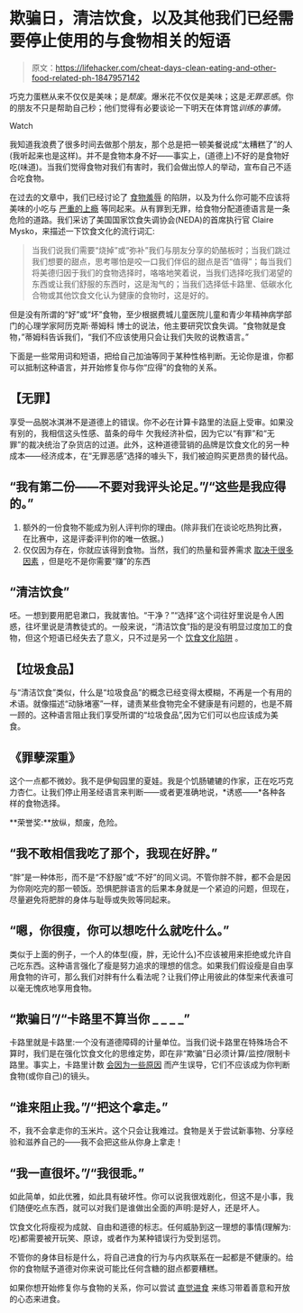 # 欺骗日，清洁饮食，以及其他我们已经需要停止使用的与食物相关的短语

> 原文：<https://lifehacker.com/cheat-days-clean-eating-and-other-food-related-ph-1847957142>

巧克力蛋糕从来不仅仅是美味；是*颓废*。爆米花不仅仅是美味；这是*无罪恶感*。你的朋友不只是帮助自己秒；他们觉得有必要谈论一下明天在体育馆*训练的事情。* 

Watch

我知道我浪费了很多时间去做那个朋友，那个总是把一顿美餐说成“太糟糕了”的人(我听起来也是这样)。并不是食物本身不好——事实上，(道德上)不好的是食物好吃(味道)。当我们觉得食物对我们有害时，我们会做出惊人的举动，宣布自己不适合吃食物。

在过去的文章中，我们已经讨论了 [食物羞辱](https://lifehacker.com/this-thanksgiving-stop-food-shaming-1840052594/amp) 的陷阱，以及为什么你可能不应该将美味的小吃与 [严重的上瘾](https://lifehacker.com/for-the-last-time-stop-calling-food-crack-1838257221) 等同起来。从有罪到无罪，给食物分配道德语言是一条危险的道路。我们采访了美国国家饮食失调协会(NEDA)的首席执行官 Claire Mysko，来描述一下饮食文化的流行词汇:

> 当我们说我们需要“烧掉”或“弥补”我们与朋友分享的奶酪板时；当我们跳过我们想要的甜点，思考哪怕是咬一口我们伴侣的甜点是否“值得”；每当我们将美德归因于我们的食物选择时，咯咯地笑着说，当我们选择吃我们渴望的东西或让我们舒服的东西时，这是淘气的；当我们选择低卡路里、低碳水化合物或其他饮食文化认为健康的食物时，这是好的。

但是没有所谓的“好”或“坏”食物，至少根据费城儿童医院儿童和青少年精神病学部门的心理学家阿历克斯·蒂姆科 博士的说法，他主要研究饮食失调。“食物就是食物，”蒂姆科告诉我们，“我们不应该使用只会让我们失败的说教语言。”

下面是一些常用词和短语，把给自己加油等同于某种性格判断。无论你是谁，你都可以抵制这种语言，并开始修复你与你“应得”的食物的关系。

## **【无罪】**

享受一品脱冰淇淋不是道德上的错误。你不必在计算卡路里的法庭上受审。如果没有别的，我相信这头性感、苗条的母牛 欠我经济补偿，因为它以“有罪”和“无罪”的裁决统治了杂货店的过道。此外，这种道德营销的品牌是饮食文化的另一种成本——经济成本，在“无罪恶感”选择的噱头下，我们被迫购买更昂贵的替代品。

## “我有第二份——不要对我评头论足。”/“这些是我应得的。”

1.  额外的一份食物不能成为别人评判你的理由。(除非我们在谈论吃热狗比赛，在比赛中，这是评委评判你的唯一依据。)
2.  仅仅因为存在，你就应该得到食物。当然，我们的热量和营养需求 [取决于很多因素](https://lifehacker.com/how-to-lose-weight-without-buying-into-any-more-diet-bu-1847818364) ，但是吃不是你需要“赚”的东西

## **“清洁饮食”**

呸。一想到要用肥皂漱口，我就害怕。“干净？”“选择”这个词往好里说是令人困惑，往坏里说是清教徒式的。一般来说，“清洁饮食”指的是没有明显过度加工的食物，但这个短语已经失去了意义，只不过是另一个 [饮食文化陷阱](https://lifehacker.com/eating-clean-won-t-solve-any-of-your-problems-1797873037) 。

## **【垃圾食品】**

与“清洁饮食”类似，什么是“垃圾食品”的概念已经变得太模糊，不再是一个有用的术语。就像描述“动脉堵塞”一样，谴责某些食物完全不健康是有问题的，也是不屑一顾的。这种语言阻止我们享受所谓的“垃圾食品”,因为它们可以也应该成为美食。

## **《罪孽深重》**

这个一点都不微妙。我不是伊甸园里的夏娃。我是个饥肠辘辘的作家，正在吃巧克力杏仁。让我们停止用圣经语言来判断——或者更准确地说，*诱惑——*各种各样的食物选择。

**荣誉奖:**放纵，颓废，危险。

## “我不敢相信我吃了那个，我现在好胖。”

“胖”是一种体形，而不是“不舒服”或“不好”的同义词。不管你胖不胖，都不会是因为你刚吃完的那一顿饭。恐惧肥胖语言的后果本身就是一个紧迫的问题，但现在，尽量避免将肥胖的身体与耻辱或失败等同起来。

## “嗯，你很瘦，你可以想吃什么就吃什么。”

类似于上面的例子，一个人的体型(瘦，胖，无论什么)不应该被用来拒绝或允许自己吃东西。这种语言强化了瘦是努力追求的理想的信念。如果我们假设瘦是自由享用食物的许可，那么我们对胖有什么看法呢？让我们停止用彼此的体型来代表谁可以毫无愧疚地享用食物。

## **“欺骗日”/“卡路里不算当你 _ _ _ _”**

卡路里就是卡路里:一个没有道德障碍的计量单位。当我们说卡路里在特殊场合不算时，我们是在强化饮食文化的思维定势，即在非“欺骗”日必须计算/监控/限制卡路里。事实上，卡路里计数 [会因为一些原因](https://lifehacker.com/why-you-can-t-rely-on-calorie-counts-and-what-to-do-in-1679769382) 而产生误导，它们不应该成为你判断食物(或你自己)的镜头。

## “谁来阻止我。”/“把这个拿走。”

不，我不会拿走你的玉米片。这个只会让我难过。食物是关于尝试新事物、分享经验和滋养自己的——我不会把这些从你身上拿走！

## “我一直很坏。”/“我很乖。”

如此简单，如此优雅，如此具有破坏性。你可以说我很戏剧化，但这不是小事，我们随便吃点东西，就可以对我们是谁做出全面的声明:是好人，还是坏人。

饮食文化将瘦视为成就、自由和道德的标志。任何威胁到这一理想的事情(理解为:吃)都需要被开玩笑、原谅，或者作为某种错误行为受到惩罚。

不管你的身体目标是什么，将自己进食的行为与内疚联系在一起都是不健康的。给你的食物赋予道德对你来说可能比任何含糖的甜点都要糟糕。

如果你想开始修复你与食物的关系，你可以尝试 [直觉进食](https://lifehacker.com/a-beginner-s-guide-to-intuitive-eating-1832765380) 来练习带着善意和开放的心态来进食。